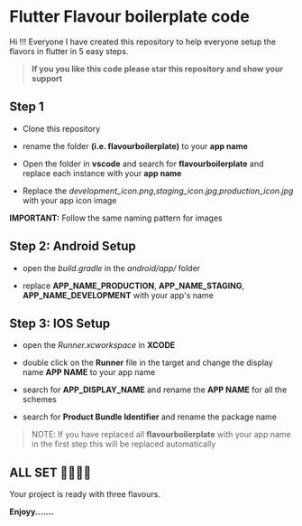 # Flutter Flavour boilerplate code 

Hi !!! Everyone I have created this repository to help everyone setup the flavors in flutter in 5 easy steps.

> **If you you like this code please star this repository and show your support**


## Step 1

- Clone this repository

- rename the folder **(i.e. flavourboilerplate)** to your **app name**

- Open the folder in **vscode** and search for **flavourboilerplate**  and replace each instance with your **app name**

- Replace the *development_icon.png*,*staging_icon.jpg*,*production_icon.jpg* with your app icon image 

**IMPORTANT:** Follow the same naming pattern for images

## Step 2:  Android Setup

- open the *build.gradle* in the *android/app/* folder

- replace **APP_NAME_PRODUCTION**, **APP_NAME_STAGING**, **APP_NAME_DEVELOPMENT** with your app's name

## Step 3:  IOS Setup

- open the *Runner.xcworkspace* in **XCODE** 

- double click on the **Runner** file in the target and change the display name **APP NAME** to your app name

- search for **APP_DISPLAY_NAME** and rename the **APP NAME** for all the schemes

- search for **Product Bundle Identifier** and rename the package name 

 > NOTE: If you have replaced all **flavourboilerplate** with your app name in the first step this will be replaced automatically


 ## ALL SET 🎊🎊🎊🎊

 Your project is ready with three flavours.
 
 **Enjoyy.......**

